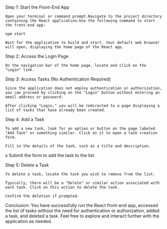 Step 1: Start the Front-End App

    Open your terminal or command prompt.Navigate to the project directory containing the React application.Use the following command to start the front-end app:

    npm start

    Wait for the application to build and start. Your default web browser will open, displaying the home page of the React app.

Step 2: Access the Login Page

    On the navigation bar of the home page, locate and click on the "Login" link.

Step 3: Access Tasks (No Authentication Required)

    Since the application does not employ authentication or authorization, you can proceed by clicking on the "Login" button without entering an email address or password.

    After clicking "Login," you will be redirected to a page displaying a list of tasks that have already been created.

Step 4: Add a Task

    To add a new task, look for an option or button on the page labeled "Add Task" or something similar. Click on it to open a task creation form.

    Fill in the details of the task, such as a title and description.
s
    Submit the form to add the task to the list.

Step 5: Delete a Task

    To delete a task, locate the task you wish to remove from the list.

    Typically, there will be a "Delete" or similar action associated with each task. Click on this action to delete the task.

    Confirm the deletion if prompted.

Conclusion:
You have successfully run the React front-end app, accessed the list of tasks without the need for authentication or authorization, added a task, and deleted a task. Feel free to explore and interact further with the application as needed.
